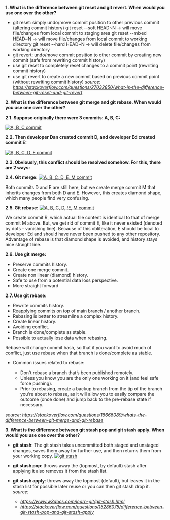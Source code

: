 **1. What is the difference between git reset and git revert. When would you use one over the other?**

- git reset: simply undo/move commit position to other previous commit (altering commit history)
  git reset --soft HEAD~N -> will move file/changes from local commit to staging area
  git reset --mixed HEAD~N -> will move file/changes from local commit to working directory
  git reset --hard HEAD~N -> will delete file/changes from working directory
- git revert: undo/move commit position to other commit by creating new commit (safe from rewriting commit history)
- use git reset to completely reset changes to a commit point (rewriting commit history)
- use git revert to create a new commit based on previous commit point (without rewriting commit history)
  _source: https://stackoverflow.com/questions/27032850/what-is-the-difference-between-git-reset-and-git-revert_

**2. What is the difference between git merge and git rebase. When would you use one over the other?**

**2.1. Suppose originally there were 3 commits: A, B, C:**

[![A, B, C commit](https://i.stack.imgur.com/lJRq7.png)](#)

**2.2. Then developer Dan created commit D, and developer Ed created commit E:**

[![A, B, C, D, E commit](https://i.stack.imgur.com/pK7Zb.png)](#)

**2.3. Obviously, this conflict should be resolved somehow. For this, there are 2 ways:**

**2.4. Git merge:**
[![A, B, C, D, E, M commit](https://i.stack.imgur.com/9Ul5w.png)](#)

Both commits D and E are still here, but we create merge commit M that inherits changes from both D and E. However, this creates diamond shape, which many people find very confusing.

**2.5. Git rebase:**
[![A, B, C, D, !E, M commit](https://i.stack.imgur.com/TvXuJ.png)](#)

We create commit R, which actual file content is identical to that of merge commit M above. But, we get rid of commit E, like it never existed (denoted by dots - vanishing line). Because of this obliteration, E should be local to developer Ed and should have never been pushed to any other repository. Advantage of rebase is that diamond shape is avoided, and history stays nice straight line.

**2.6. Use git merge:**

- Preserve commits history.
- Create one merge commit.
- Create non linear (diamond) history.
- Safe to use from a potential data loss perspective.
- More straight forward

**2.7. Use git rebase:**

- Rewrite commits history.
- Reapplying commits on top of main branch / another branch.
- Rebasing is better to streamline a complex history.
- Create linear history.
- Avoiding conflict.
- Branch is done/complete as stable.
- Possible to actually lose data when rebasing.

Rebase will change commit hash, so that if you want to avoid much of conflict, just use rebase when that branch is done/complete as stable.

- Common issues related to rebase:

  - Don't rebase a branch that’s been published remotely.
  - Unless you know you are the only one working on it (and feel safe force pushing).
  - Prior to rebasing, create a backup branch from the tip of the branch you’re about to rebase, as it will allow you to easily compare the outcome (once done) and jump back to the pre-rebase state if necessary.

_source: https://stackoverflow.com/questions/16666089/whats-the-difference-between-git-merge-and-git-rebase_

**3. What is the difference between git stash pop and git stash apply. When would you use one over the other?**

- **git stash**: The git stash takes uncommitted both staged and unstaged changes, saves them away for further use, and then returns them from your working copy.
  [![git stash](https://www.w3docs.com/uploads/media/default/0001/03/a62cf03969b5e023300fca0e686b2d4b35b1dca8.png)](#)
- **git stash pop**: throws away the (topmost, by default) stash after applying it also removes it from the stash list.
- **git stash apply**: throws away the topmost (default), but leaves it in the stash list for possible later reuse or you can then git stash drop it.
  _source:_

  - _https://www.w3docs.com/learn-git/git-stash.html_
  - _https://stackoverflow.com/questions/15286075/difference-between-git-stash-pop-and-git-stash-apply_
